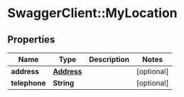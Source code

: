 # SwaggerClient::MyLocation

## Properties
Name | Type | Description | Notes
------------ | ------------- | ------------- | -------------
**address** | [**Address**](Address.md) |  | [optional] 
**telephone** | **String** |  | [optional] 


